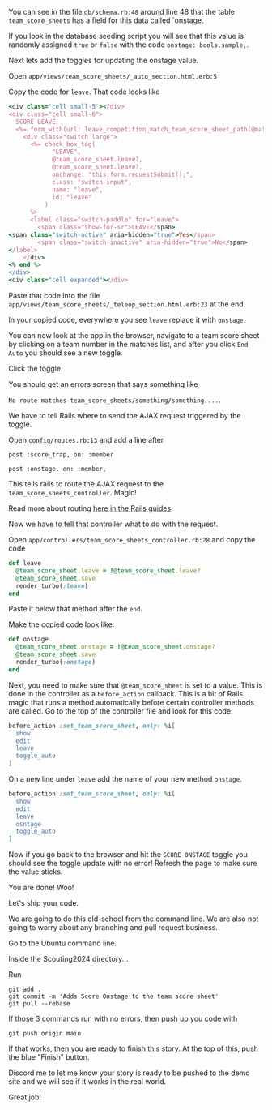 You can see in the file `db/schema.rb:48` around line 48 
that the table `team_score_sheets` has a field for this data called `onstage.

If you look in the database seeding script you will see that this value is 
randomly assigned `true` or `false` with the code `onstage: bools.sample,`.

Next lets add the toggles for updating the onstage value.

Open `app/views/team_score_sheets/_auto_section.html.erb:5`

Copy the code for `leave`. That code looks like

```ruby
<div class="cell small-5"></div>
<div class="cell small-6">
  SCORE LEAVE
  <%= form_with(url: leave_competition_match_team_score_sheet_path(@match.competition, @match.id, @team_score_sheet.id)) do |form| %>
    <div class="switch large">
      <%= check_box_tag(
            "LEAVE",
            @team_score_sheet.leave?,
            @team_score_sheet.leave?,
            onchange: "this.form.requestSubmit();",
            class: "switch-input",
            name: "leave",
            id: "leave"
          )
      %>
      <label class="switch-paddle" for="leave">
        <span class="show-for-sr">LEAVE</span>
<span class="switch-active" aria-hidden="true">Yes</span>
        <span class="switch-inactive" aria-hidden="true">No</span>
</label>
    </div>
<% end %>
</div>
<div class="cell expanded"></div>
```

Paste that code into the file `app/views/team_score_sheets/_teleop_section.html.erb:23` at the end.

In your copied code, everywhere you see `leave` replace it with `onstage`. 

You can now look at the app in the browser, navigate to a 
team score sheet by clicking on a team number in the matches list, and after you click `End Auto` 
you should see a new toggle. 

Click the toggle.

You should get an errors screen that says something like

`No route matches team_score_sheets/something/something....`.

We have to tell Rails where to send the AJAX request triggered by the toggle.

Open `config/routes.rb:13` and add a line after

`post :score_trap, on: :member`

`post :onstage, on: :member,`

This tells rails to route the AJAX request to the `team_score_sheets_controller`. Magic!

Read more about routing [here in the Rails guides](https://guides.rubyonrails.org/routing.html)

Now we have to tell that controller what to do with the request.

Open `app/controllers/team_score_sheets_controller.rb:28` and copy the code

```ruby
def leave
  @team_score_sheet.leave = !@team_score_sheet.leave?
  @team_score_sheet.save
  render_turbo(:leave)
end
```

Paste it below that method after the `end`.

Make the copied code look like:

```ruby
def onstage
  @team_score_sheet.onstage = !@team_score_sheet.onstage?
  @team_score_sheet.save
  render_turbo(:onstage)
end

```

Next, you need to make sure that `@team_score_sheet` is set to a value. 
This is done in the controller as a `before_action` callback. This is a bit of Rails magic that runs a method automatically
before certain controller methods are called. Go to the top of the controller file and look for this code:

```ruby
before_action :set_team_score_sheet, only: %i[
  show
  edit
  leave
  toggle_auto
]
```

On a new line under `leave` add the name of your new method `onstage`.

```ruby
before_action :set_team_score_sheet, only: %i[
  show
  edit
  leave
  osntage
  toggle_auto
]
```


Now if you go back to the browser and hit the `SCORE ONSTAGE` toggle you should see the toggle update with no error!
Refresh the page to make sure the value sticks.

You are done! Woo!

Let's ship your code.

We are going to do this old-school from the command line. We are also not going to worry about any branching and pull request business.

Go to the Ubuntu command line.

Inside the Scouting2024 directory...

Run
```
git add .
git commit -m 'Adds Score Onstage to the team score sheet'
git pull --rebase
```

If those 3 commands run with no errors, then push up you code with

```
git push origin main
```

If that works, then you are ready to finish this story. At the top of this, push the blue "Finish" button.

Discord me to let me know your story is ready to be pushed to the demo site and we will see if it works in the real world.

Great job!


